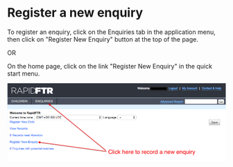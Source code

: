 # Register a new enquiry

To register an enquiry, click on the Enquiries tab in the application menu, then click on "Register New Enquiry" button at the top of the page.

OR

On the home page, click on the link "Register New Enquiry" in the quick start menu.

![](../assets/images/web-register-new-enquiry.png)
